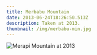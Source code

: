 ```yaml
---
title: Merbabu Mountain
date: 2013-06-24T18:26:50.513Z
description: Taken at 2013.
thumbnail: /img/merbabu-min.jpg
---
```

![Merapi Mountain at 2013](/img/merbabu.jpg "Merapi Mountain at 2013")